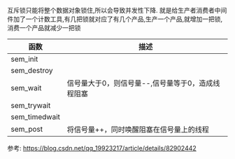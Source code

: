 互斥锁只能将整个数据对象锁住,所以会导致并发性下降.
就是给生产者消费者中间件加了一个计数工具,有几把锁就对应了有几个产品,生产一个产品,就增加一把锁,消费一个产品就减少一把锁


函数|描述
--|--
sem_init|
sem_destroy|
sem_wait|信号量大于0，则信号量--,信号量等于0，造成线程阻塞
sem_trywait|	
sem_timedwait|
sem_post|将信号量++，同时唤醒阻塞在信号量上的线程


参考:
https://blog.csdn.net/qq_19923217/article/details/82902442
